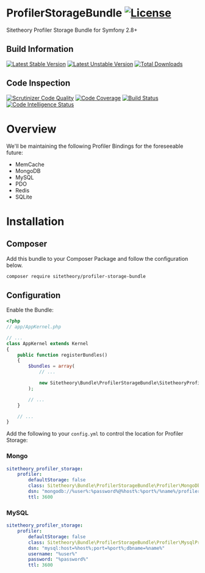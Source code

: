 # ProfilerStorageBundle [![License](https://poser.pugx.org/sitetheory/profiler-storage-bundle/license)](https://packagist.org/packages/sitetheory/profiler-storage-bundle)
Sitetheory Profiler Storage Bundle for Symfony 2.8+

## Build Information
[![Latest Stable Version](https://poser.pugx.org/sitetheory/profiler-storage-bundle/version)](https://packagist.org/packages/sitetheory/profiler-storage-bundle)
[![Latest Unstable Version](https://poser.pugx.org/sitetheory/profiler-storage-bundle/v/unstable)](//packagist.org/packages/sitetheory/profiler-storage-bundle)
[![Total Downloads](https://poser.pugx.org/sitetheory/profiler-storage-bundle/downloads)](https://packagist.org/packages/sitetheory/profiler-storage-bundle)

## Code Inspection

[![Scrutinizer Code Quality](https://scrutinizer-ci.com/g/Sitetheory/ProfilerStorageBundle/badges/quality-score.png?b=master)](https://scrutinizer-ci.com/g/Sitetheory/ProfilerStorageBundle/?branch=master)
[![Code Coverage](https://scrutinizer-ci.com/g/Sitetheory/ProfilerStorageBundle/badges/coverage.png?b=master)](https://scrutinizer-ci.com/g/Sitetheory/ProfilerStorageBundle/?branch=master)
[![Build Status](https://scrutinizer-ci.com/g/Sitetheory/ProfilerStorageBundle/badges/build.png?b=master)](https://scrutinizer-ci.com/g/Sitetheory/ProfilerStorageBundle/build-status/master)
[![Code Intelligence Status](https://scrutinizer-ci.com/g/Sitetheory/ProfilerStorageBundle/badges/code-intelligence.svg?b=master)](https://scrutinizer-ci.com/code-intelligence)

# Overview
We'll be maintaining the following Profiler Bindings for the foreseeable future:

- MemCache
- MongoDB
- MySQL
- PDO
- Redis
- SQLite

# Installation

## Composer
Add this bundle to your Composer Package and follow the configuration below.

```bash
composer require sitetheory/profiler-storage-bundle
```

## Configuration
Enable the Bundle:

```php
<?php
// app/AppKernel.php

// ...
class AppKernel extends Kernel
{
    public function registerBundles()
    {
        $bundles = array(
            // ...

            new Sitetheory\Bundle\ProfilerStorageBundle\SitetheoryProfilerStorageBundle()
        );

        // ...
    }

    // ...
}
```

Add the following to your `config.yml` to control the location for Profiler Storage:

### Mongo

```yaml
sitetheory_profiler_storage:
    profiler:
        defaultStorage: false
        class: Sitetheory\Bundle\ProfilerStorageBundle\Profiler\MongoDbProfilerStorage
        dsn: "mongodb://%user%:%password%@%host%:%port%/%name%/profiler"
        ttl: 3600
```

### MySQL

```yaml
sitetheory_profiler_storage:
    profiler:
        defaultStorage: false
        class: Sitetheory\Bundle\ProfilerStorageBundle\Profiler\MysqlProfilerStorage
        dsn: "mysql:host=%host%;port=%port%;dbname=%name%"
        username: "%user%"
        password: "%password%"
        ttl: 3600
```

